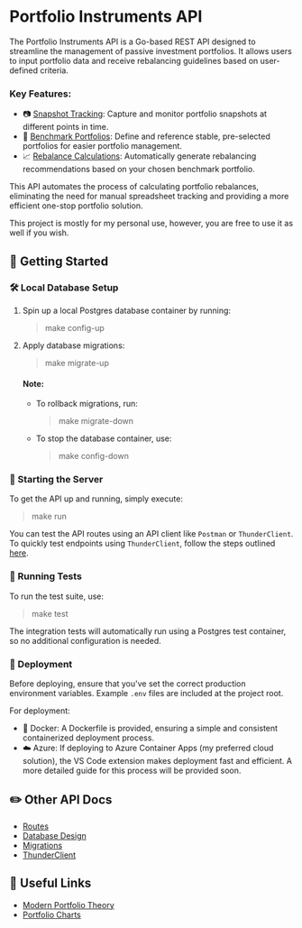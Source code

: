 # Portfolio Instruments API

The Portfolio Instruments API is a Go-based REST API designed to streamline the management of passive investment portfolios. It allows users to input portfolio data and receive rebalancing guidelines based on user-defined criteria.

### Key Features:
* 📷 <u>Snapshot Tracking</u>: Capture and monitor portfolio snapshots at different points in time.
* 📁 <u>Benchmark Portfolios</u>: Define and reference stable, pre-selected portfolios for easier portfolio management.
* 📈 <u>Rebalance Calculations</u>: Automatically generate rebalancing recommendations based on your chosen benchmark portfolio.

This API automates the process of calculating portfolio rebalances, eliminating the need for manual spreadsheet tracking and providing a more efficient one-stop portfolio solution.

This project is mostly for my personal use, however, you are free to use it as well if you wish.

## 📖 Getting Started

### 🛠 ️Local Database Setup
1. Spin up a local Postgres database container by running:
    > make config-up

2. Apply database migrations:
    > make migrate-up

    #### Note:
    * To rollback migrations, run:
        > make migrate-down

    * To stop the database container, use:
        > make config-down

### 🏁 Starting the Server
To get the API up and running, simply execute:
> make run

You can test the API routes using an API client like `Postman` or `ThunderClient`. To quickly test endpoints using `ThunderClient`, follow the steps outlined [here](docs/ThunderClient.md).

### 🏃 Running Tests
To run the test suite, use:
> make test

The integration tests will automatically run using a Postgres test container, so no additional configuration is needed.

### 🚀 Deployment
Before deploying, ensure that you've set the correct production environment variables. Example `.env` files are included at the project root.

For deployment:

* 🐳 Docker: A Dockerfile is provided, ensuring a simple and consistent containerized deployment process.
* ️☁️ Azure: If deploying to Azure Container Apps (my preferred cloud solution), the VS Code extension makes deployment fast and efficient. A more detailed guide for this process will be provided soon.


## ✏️ Other API Docs

* [Routes](docs/Swagger.md)
* [Database Design](docs/DatabaseDesign.md)
* [Migrations](docs/Migrations.md)
* [ThunderClient](docs/ThunderClient.md)

## 🔗 Useful Links

* [Modern Portfolio Theory](https://en.wikipedia.org/wiki/Modern_portfolio_theory)
* [Portfolio Charts](https://portfoliocharts.com/)